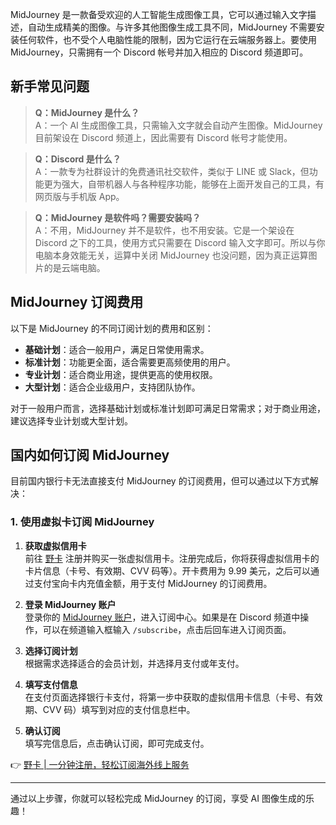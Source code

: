 MidJourney 是一款备受欢迎的人工智能生成图像工具，它可以通过输入文字描述，自动生成精美的图像。与许多其他图像生成工具不同，MidJourney 不需要安装任何软件，也不受个人电脑性能的限制，因为它运行在云端服务器上。要使用 MidJourney，只需拥有一个 Discord 帐号并加入相应的 Discord 频道即可。

## 新手常见问题

> **Q：MidJourney 是什么？**  
> A：一个 AI 生成图像工具，只需输入文字就会自动产生图像。MidJourney 目前架设在 Discord 频道上，因此需要有 Discord 帐号才能使用。

> **Q：Discord 是什么？**  
> A：一款专为社群设计的免费通讯社交软件，类似于 LINE 或 Slack，但功能更为强大，自带机器人与各种程序功能，能够在上面开发自己的工具，有网页版与手机版 App。

> **Q：MidJourney 是软件吗？需要安装吗？**  
> A：不用，MidJourney 并不是软件，也不用安装。它是一个架设在 Discord 之下的工具，使用方式只需要在 Discord 输入文字即可。所以与你电脑本身效能无关，运算中关闭 MidJourney 也没问题，因为真正运算图片的是云端电脑。

## MidJourney 订阅费用

以下是 MidJourney 的不同订阅计划的费用和区别：

- **基础计划**：适合一般用户，满足日常使用需求。  
- **标准计划**：功能更全面，适合需要更高频使用的用户。  
- **专业计划**：适合商业用途，提供更高的使用权限。  
- **大型计划**：适合企业级用户，支持团队协作。

对于一般用户而言，选择基础计划或标准计划即可满足日常需求；对于商业用途，建议选择专业计划或大型计划。

## 国内如何订阅 MidJourney

目前国内银行卡无法直接支付 MidJourney 的订阅费用，但可以通过以下方式解决：

### 1. 使用虚拟卡订阅 MidJourney

1. **获取虚拟信用卡**  
   前往 [野卡](https://bit.ly/bewildcard) 注册并购买一张虚拟信用卡。注册完成后，你将获得虚拟信用卡的卡片信息（卡号、有效期、CVV 码等）。开卡费用为 9.99 美元，之后可以通过支付宝向卡内充值金额，用于支付 MidJourney 的订阅费用。

2. **登录 MidJourney 账户**  
   登录你的 [MidJourney 账户](https://www.midjourney.com/explore)，进入订阅中心。如果是在 Discord 频道中操作，可以在频道输入框输入 `/subscribe`，点击后回车进入订阅页面。

3. **选择订阅计划**  
   根据需求选择适合的会员计划，并选择月支付或年支付。

4. **填写支付信息**  
   在支付页面选择银行卡支付，将第一步中获取的虚拟信用卡信息（卡号、有效期、CVV 码）填写到对应的支付信息栏中。

5. **确认订阅**  
   填写完信息后，点击确认订阅，即可完成支付。

👉 [野卡 | 一分钟注册，轻松订阅海外线上服务](https://bit.ly/bewildcard)

---

通过以上步骤，你就可以轻松完成 MidJourney 的订阅，享受 AI 图像生成的乐趣！
